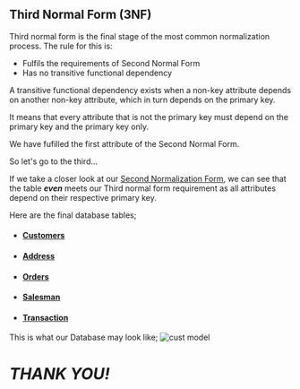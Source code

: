 ## Third Normal Form (3NF)

Third normal form is the final stage of the most common normalization process. The rule for this is:

- Fulfils the requirements of Second Normal Form
- Has no transitive functional dependency

A transitive functional dependency exists when a non-key attribute depends on another non-key attribute, which in turn depends on the primary key.

It means that every attribute that is not the primary key must depend on the primary key and the primary key only.


We have fufilled the first attribute of the Second Normal Form. 

So let's go to the third...

If we take a closer look at our  [Second Normalization Form](https://github.com/Teekafey/DATABASE-NORMALIZATION/blob/main/Second%20Normal%20Form.md), we can see that the table _**even**_ meets our Third normal form requirement as all attributes depend on their respective primary key.

Here are the final database tables;
- #### [Customers](https://github.com/Teekafey/DATABASE-NORMALIZATION/blob/main/DN_files/customers.jpg)
- #### [Address](https://github.com/Teekafey/DATABASE-NORMALIZATION/blob/main/DN_files/address.jpg)
- #### [Orders](https://github.com/Teekafey/DATABASE-NORMALIZATION/blob/main/DN_files/Orders%20new.jpg)
- #### [Salesman](https://github.com/Teekafey/DATABASE-NORMALIZATION/blob/main/DN_files/SALES.jpg)
- #### [Transaction](https://github.com/Teekafey/DATABASE-NORMALIZATION/blob/main/DN_files/TRANSACT.jpg)

This is what our Database may look like;
![cust model](https://github.com/Teekafey/DATABASE-NORMALIZATION/assets/169501567/9cba53f8-3c46-413f-9b48-277013fef907)


# _THANK YOU!_
